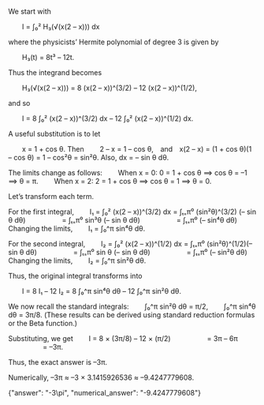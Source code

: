 We start with

  I = ∫₀² H₃(√(x(2 – x))) dx

where the physicists’ Hermite polynomial of degree 3 is given by

  H₃(t) = 8t³ – 12t.

Thus the integrand becomes

  H₃(√(x(2 – x))) = 8 (x(2 – x))^(3/2) – 12 (x(2 – x))^(1/2),

and so

  I = 8 ∫₀² (x(2 – x))^(3/2) dx – 12 ∫₀² (x(2 – x))^(1/2) dx.

A useful substitution is to let

  x = 1 + cos θ.
Then
  2 – x = 1 – cos θ, and x(2 – x) = (1 + cos θ)(1 – cos θ) = 1 – cos²θ = sin²θ.
Also, dx = – sin θ dθ.

The limits change as follows:
  When x = 0: 0 = 1 + cos θ ⟹ cos θ = –1 ⟹ θ = π.
  When x = 2: 2 = 1 + cos θ ⟹ cos θ = 1 ⟹ θ = 0.

Let’s transform each term.

For the first integral,
  I₁ = ∫₀² (x(2 – x))^(3/2) dx = ∫ₜ₌π⁰ (sin²θ)^(3/2) (– sin θ dθ)
     = ∫ₜ₌π⁰ sin³θ (– sin θ dθ)
     = ∫ₜ₌π⁰ (– sin⁴θ dθ)
Changing the limits,
  I₁ = ∫₀^π sin⁴θ dθ.

For the second integral,
  I₂ = ∫₀² (x(2 – x))^(1/2) dx = ∫ₜ₌π⁰ (sin²θ)^(1/2)(– sin θ dθ)
     = ∫ₜ₌π⁰ sin θ (– sin θ dθ)
     = ∫ₜ₌π⁰ (– sin²θ dθ)
Changing the limits,
  I₂ = ∫₀^π sin²θ dθ.

Thus, the original integral transforms into

  I = 8 I₁ – 12 I₂ = 8 ∫₀^π sin⁴θ dθ – 12 ∫₀^π sin²θ dθ.

We now recall the standard integrals:
  ∫₀^π sin²θ dθ = π/2,
  ∫₀^π sin⁴θ dθ = 3π/8.
(These results can be derived using standard reduction formulas or the Beta function.)

Substituting, we get
  I = 8 × (3π/8) – 12 × (π/2)
     = 3π – 6π
     = –3π.

Thus, the exact answer is –3π.

Numerically, –3π ≈ –3 × 3.1415926536 ≈ –9.4247779608.

{"answer": "-3\\pi", "numerical_answer": "-9.4247779608"}